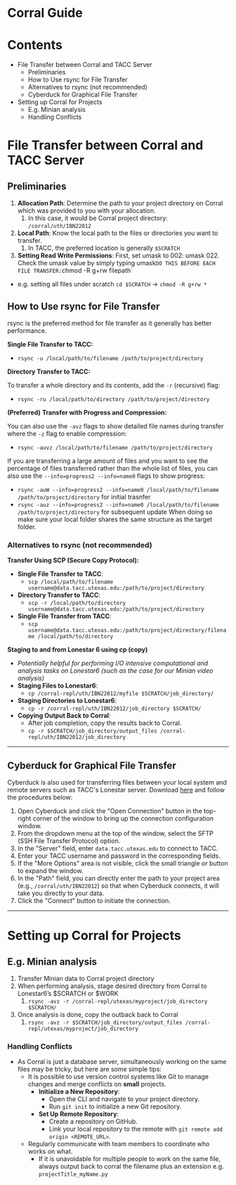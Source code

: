 # Corral Guide

# Contents

- File Transfer between Corral and TACC Server
    - Preliminaries
    - How to Use rsync for File Transfer
    - Alternatives to rsync (not recommended)
    - Cyberduck for Graphical File Transfer
- Setting up Corral for Projects
    - E.g. Minian analysis
    - Handling Conflicts

# File Transfer between Corral and TACC Server

## Preliminaries

1. **Allocation Path**: Determine the path to your project directory on Corral which was provided to you with your allocation.
    1. In this case, it would be Corral project directory: `/corral/uth/IBN22012`
2. **Local Path**: Know the local path to the files or directories you want to transfer.
    1. In TACC, the preferred location is generally `$SCRATCH`
3. **Setting Read Write Permissions**: 
First, set umask to 002: umask 022. Check the umask value by simply typing umask`
DO THIS BEFORE EACH FILE TRANSFER: `chmod -R g+rw filepath`
- e.g. setting all files under scratch `cd $SCRATCH` -> `chmod -R g+rw *` 

## How to Use rsync for File Transfer

rsync is the preferred method for file transfer as it generally has better performance.

**Single File Transfer to TACC:**

- `rsync -u /local/path/to/filename /path/to/project/directory`

**Directory Transfer to TACC:**

To transfer a whole directory and its contents, add the `-r` (recursive) flag:

- `rsync -ru /local/path/to/directory /path/to/project/directory`

**(Preferred)** **Transfer with Progress and Compression:**

You can also use the `-avz` flags to show detailed file names during transfer where the `-z` flag to enable compression:

- `rsync -auvz /local/path/to/filename /path/to/project/directory`

If you are transferring a large amount of files and you want to see the percentage of files transferred rather than the whole list of files, you can also use the `--info=progress2 --info=name0` flags to show progress:
- `rsync -auW --info=progress2 --info=name0 /local/path/to/filename /path/to/project/directory` for initial trasnfer
- `rsync -auz --info=progress2 --info=name0 /local/path/to/filename /path/to/project/directory` for subsequent update
When doing so make sure your local folder shares the same structure as the target folder.

### Alternatives to rsync (not recommended)

**Transfer Using SCP (Secure Copy Protocol):**

- **Single File Transfer to TACC**:
    - `scp /local/path/to/filename username@data.tacc.utexas.edu:/path/to/project/directory`
- **Directory Transfer to TACC**:
    - `scp -r /local/path/to/directory username@data.tacc.utexas.edu:/path/to/project/directory`
- **Single File Transfer from TACC**:
    - `scp username@data.tacc.utexas.edu:/path/to/project/directory/filename /local/path/to/directory`

**Staging to and from Lonestar 6 using cp (copy)**

- *Potentially helpful for performing I/O intensive computational and analysis tasks on Lonestar6 (such as the case for our Minian video analysis)*
- **Staging Files to Lonestar6**:
    - `cp /corral-repl/uth/IBN22012/myfile $SCRATCH/job_directory/`
- **Staging Directories to Lonestar6**:
    - `cp -r /corral-repl/uth/IBN22012/job_directory $SCRATCH/`
- **Copying Output Back to Corral**:
    - After job completion, copy the results back to Corral.
    - `cp -r $SCRATCH/job_directory/output_files /corral-repl/uth/IBN22012/job_directory`

---

## Cyberduck for Graphical File Transfer

Cyberduck is also used for transferring files between your local system and remote servers such as TACC's Lonestar server. Download [here](https://cyberduck.io/download/) and follow the procedures below:

1. Open Cyberduck and click the "Open Connection" button in the top-right corner of the window to bring up the connection configuration window.
2. From the dropdown menu at the top of the window, select the SFTP (SSH File Transfer Protocol) option.
3. In the "Server" field, enter `data.tacc.utexas.edu` to connect to TACC.
4. Enter your TACC username and password in the corresponding fields.
5. If the "More Options" area is not visible, click the small triangle or button to expand the window.
6. In the "Path" field, you can directly enter the path to your project area (e.g., `/corral/uth/IBN22012`) so that when Cyberduck connects, it will take you directly to your data.
7. Click the "Connect" button to initiate the connection.

---

# Setting up Corral for Projects

## E.g. Minian analysis

1. Transfer Minian data to Corral project directory
2. When performing analysis, stage desired directory from Corral to Lonestar6’s $SCRATCH or $WORK
    1. `rsync -avz -r /corral-repl/utexas/myproject/job_directory $SCRATCH/`
3. Once analysis is done, copy the outback back to Corral
    1. `rsync -avz -r $SCRATCH/job_directory/output_files /corral-repl/utexas/myproject/job_directory`

### Handling Conflicts

- As Corral is just a database server, simultaneously working on the same files may be tricky, but here are some simple tips:
    - It is possible to use version control systems like Git to manage changes and merge conflicts on **small** projects.
        - **Initialize a New Repository**:
            - Open the CLI and navigate to your project directory.
            - Run `git init` to initialize a new Git repository.
        - **Set Up Remote Repository**:
            - Create a repository on GitHub.
            - Link your local repository to the remote with `git remote add origin <REMOTE_URL>`.
    - Regularly communicate with team members to coordinate who works on what.
        - If it is unavoidable for multiple people to work on the same file, always output back to corral the filename plus an extension e.g. `projectTitle_myName.py`
